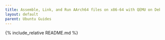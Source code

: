 ```yaml
---
title: Assemble, Link, and Run AArch64 files on x86-64 with QEMU on Debian/Ubuntu
layout: default
parent: Ubuntu Guides
---
```


{% include_relative README.md %}
